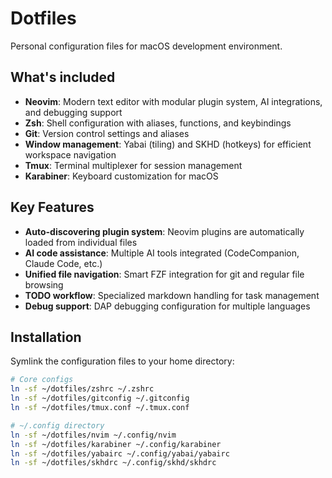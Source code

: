 # Dotfiles

Personal configuration files for macOS development environment.

## What's included

- **Neovim**: Modern text editor with modular plugin system, AI integrations, and debugging support
- **Zsh**: Shell configuration with aliases, functions, and keybindings
- **Git**: Version control settings and aliases
- **Window management**: Yabai (tiling) and SKHD (hotkeys) for efficient workspace navigation
- **Tmux**: Terminal multiplexer for session management
- **Karabiner**: Keyboard customization for macOS

## Key Features

- **Auto-discovering plugin system**: Neovim plugins are automatically loaded from individual files
- **AI code assistance**: Multiple AI tools integrated (CodeCompanion, Claude Code, etc.)
- **Unified file navigation**: Smart FZF integration for git and regular file browsing
- **TODO workflow**: Specialized markdown handling for task management
- **Debug support**: DAP debugging configuration for multiple languages

## Installation

Symlink the configuration files to your home directory:

```bash
# Core configs
ln -sf ~/dotfiles/zshrc ~/.zshrc
ln -sf ~/dotfiles/gitconfig ~/.gitconfig
ln -sf ~/dotfiles/tmux.conf ~/.tmux.conf

# ~/.config directory
ln -sf ~/dotfiles/nvim ~/.config/nvim
ln -sf ~/dotfiles/karabiner ~/.config/karabiner
ln -sf ~/dotfiles/yabairc ~/.config/yabai/yabairc
ln -sf ~/dotfiles/skhdrc ~/.config/skhd/skhdrc
```
